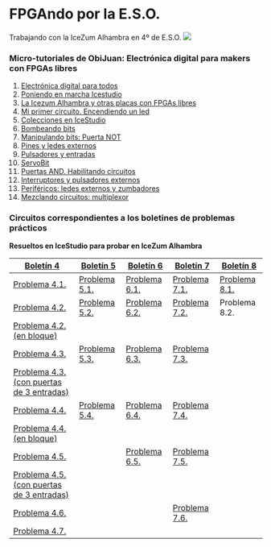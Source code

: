 # FPGAndo por la E.S.O.
Trabajando con la IceZum Alhambra en 4º de E.S.O.
![](http://fpgawars.github.io/img/projects/icezum.png)

### Micro-tutoriales de ObiJuan: **Electrónica digital para makers con FPGAs libres**
1. [Electrónica digital para todos](https://youtu.be/R59Q-MwFbM8)
2. [Poniendo en marcha Icestudio](https://youtu.be/ELQLphztOjQ)
3. [La Icezum Alhambra y otras placas con FPGAs libres](https://youtu.be/X0tTh7tYOZg)
4. [Mi primer circuito. Encendiendo un led](https://youtu.be/1y5nwX6fGP4)
5. [Colecciones en IceStudio](https://youtu.be/BK0U7Hm-HII)
6. [Bombeando bits](https://youtu.be/3IcehX7UmIo)
7. [Manipulando bits: Puerta NOT](https://youtu.be/xgdiBnzz4XQ)
8. [Pines y ledes externos](https://youtu.be/aWXtGDKhGVk)
9. [Pulsadores y entradas](https://youtu.be/7LOdYJt077M)
10. [ServoBit](https://youtu.be/l1p-S1jtcP0)
11. [Puertas AND. Habilitando circuitos](https://youtu.be/C9ZmECWfDfQ)
12. [Interruptores y pulsadores externos](https://youtu.be/8UhAs8vLDq0)
13. [Periféricos: ledes externos y zumbadores](https://youtu.be/AoPO-AXYeWk)
14. [Mezclando circuitos: multiplexor](https://youtu.be/VqJVGluqPE8)



### Circuitos correspondientes a los boletines de problemas prácticos
**Resueltos en IceStudio para probar en IceZum Alhambra**

[Boletín 4](problemas/boletínED4.pdf)  | [Boletín 5](problemas/boletínED5.pdf)  | [Boletín 6](problemas/boletínED6.pdf)  | [Boletín 7](problemas/boletínED7.pdf) | [Boletín 8](problemas/boletínED8.pdf)
--|---|---|--|--|
[Problema 4.1.](problemas/Ej41.ice)  | [Problema 5.1.](problemas/Ej51.ice)  | [Problema 6.1.](problemas/Ej61.ice)   | [Problema 7.1.](problemas/Ej71.ice) | [Problema 8.1.](problemas/Ej81.ice)
[Problema 4.2.](problemas/Ej42.ice)  | [Problema 5.2.](problemas/Ej52.ice)  | [Problema 6.2.](problemas/Ej62.ice)  |  [Problema 7.2.](problemas/Ej72.ice)| Problema 8.2.
[Problema 4.2. (en bloque)](problemas/Ej42Bloque.ice)  |   |   |   |
[Problema 4.3.](problemas/Ej43.ice)  | [Problema 5.3.](problemas/Ej53.ice)  |[Problema 6.3.](problemas/Ej63.ice)   |  [Problema 7.3.](problemas/Ej73.ice)|
[Problema 4.3. (con puertas de 3 entradas)](problemas/Ej43B.ice)|   |   |   |
[Problema 4.4.](problemas/Ej44.ice)  | [Problema 5.4.](problemas/Ej54.ice)  |[Problema 6.4.](problemas/Ej64.ice)   | [Problema 7.4.](problemas/Ej74.ice) |
[Problema 4.4. (en bloque)](problemas/Ej44Bloque.ice)  |  |  |  |
[Problema 4.5.](problemas/Ej45.ice)  |   |  [Problema 6.5.](problemas/Ej65.ice) | [Problema 7.5.](problemas/Ej75.ice) |
[Problema 4.5. (con puertas de 3 entradas)](problemas/Ej5B.ice)  |   |  |  |
[Problema 4.6.](problemas/Ej46.ice)  |   |   | [Problema 7.6.](problemas/Ej76.ice) |
[Problema 4.7.](problemas/Ej47.ice)  |   |   |  |
